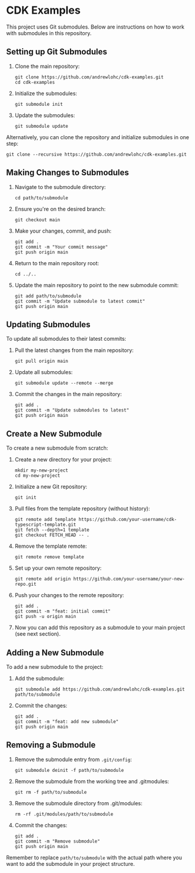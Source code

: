 # CDK Examples

This project uses Git submodules. Below are instructions on how to work with submodules in this repository.

## Setting up Git Submodules

1. Clone the main repository:
   ```
   git clone https://github.com/andrewlohc/cdk-examples.git
   cd cdk-examples
   ```

2. Initialize the submodules:
   ```
   git submodule init
   ```

3. Update the submodules:
   ```
   git submodule update
   ```

Alternatively, you can clone the repository and initialize submodules in one step:
```
git clone --recursive https://github.com/andrewlohc/cdk-examples.git
```

## Making Changes to Submodules

1. Navigate to the submodule directory:
   ```
   cd path/to/submodule
   ```

2. Ensure you're on the desired branch:
   ```
   git checkout main
   ```

3. Make your changes, commit, and push:
   ```
   git add .
   git commit -m "Your commit message"
   git push origin main
   ```

4. Return to the main repository root:
   ```
   cd ../..
   ```

5. Update the main repository to point to the new submodule commit:
   ```
   git add path/to/submodule
   git commit -m "Update submodule to latest commit"
   git push origin main
   ```

## Updating Submodules

To update all submodules to their latest commits:

1. Pull the latest changes from the main repository:
   ```
   git pull origin main
   ```

2. Update all submodules:
   ```
   git submodule update --remote --merge
   ```

3. Commit the changes in the main repository:
   ```
   git add .
   git commit -m "Update submodules to latest"
   git push origin main
   ```

## Create a New Submodule

To create a new submodule from scratch:

1. Create a new directory for your project:
   ```
   mkdir my-new-project
   cd my-new-project
   ```

2. Initialize a new Git repository:
   ```
   git init
   ```

3. Pull files from the template repository (without history):
   ```
   git remote add template https://github.com/your-username/cdk-typescript-template.git
   git fetch --depth=1 template
   git checkout FETCH_HEAD -- .
   ```

4. Remove the template remote:
   ```
   git remote remove template
   ```

5. Set up your own remote repository:
   ```
   git remote add origin https://github.com/your-username/your-new-repo.git
   ```

6. Push your changes to the remote repository:
   ```
   git add .
   git commit -m "feat: initial commit"
   git push -u origin main
   ```

7. Now you can add this repository as a submodule to your main project (see next section).

## Adding a New Submodule

To add a new submodule to the project:

1. Add the submodule:
   ```
   git submodule add https://github.com/andrewlohc/cdk-examples.git path/to/submodule
   ```

2. Commit the changes:
   ```
   git add .
   git commit -m "feat: add new submodule"
   git push origin main
   ```

## Removing a Submodule

1. Remove the submodule entry from `.git/config`:
   ```
   git submodule deinit -f path/to/submodule
   ```

2. Remove the submodule from the working tree and .gitmodules:
   ```
   git rm -f path/to/submodule
   ```

3. Remove the submodule directory from .git/modules:
   ```
   rm -rf .git/modules/path/to/submodule
   ```

4. Commit the changes:
   ```
   git add .
   git commit -m "Remove submodule"
   git push origin main
   ```

Remember to replace `path/to/submodule` with the actual path where you want to add the submodule in your project structure.
